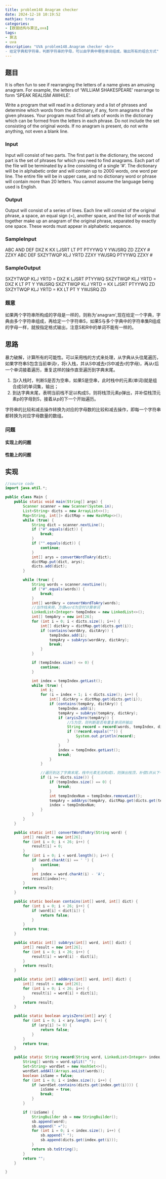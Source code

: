 ```yaml
---
title: problem148 Anagram checker
date: 2024-12-18 10:19:52
mathjax: true
categories:
- [数据结构与算法,uva]
tags:
- 算法
- uva
description: "UVA problem148.Anagram checker <br>
- 给定字典和字符串，判断字符串的字母，可以由字典中哪些单词组成，输出所有的组合方式"
---
```


## 题目

It is often fun to see if rearranging the letters of a name gives an amusing anagram. For example, the letters of ‘WILLIAM SHAKESPEARE’ rearrange to form ‘SPEAK REALISM AWHILE’.

Write a program that will read in a dictionary and a list of phrases and determine which words from the dictionary, if any, form anagrams of the given phrases. Your program must find all sets of words in the dictionary which can be formed from the letters in each phrase. Do not include the set consisting of the original words. If no anagram is present, do not write anything, not even a blank line.

### Input

Input will consist of two parts. The first part is the dictionary, the second part is the set of phrases for which you need to find anagrams. Each part of the file will be terminated by a line consisting of a single ‘#’. The dictionary will be in alphabetic order and will contain up to 2000 words, one word per line. The entire file will be in upper case, and no dictionary word or phrase will contain more than 20 letters. You cannot assume the language being used is English.

### Output

Output will consist of a series of lines. Each line will consist of the original phrase, a space, an equal sign (=), another space, and the list of words that together make up an anagram of the original phrase, separated by exactly one space. These words must appear in alphabetic sequence.

### SampleInput

ABC
AND
DEF
DXZ
K
KX
LJSRT
LT
PT
PTYYWQ
Y
YWJSRQ
ZD
ZZXY
\#
ZZXY ABC DEF
SXZYTWQP KLJ YRTD
ZZXY YWJSRQ PTYYWQ ZZXY
\#

### SampleOutput

SXZYTWQP KLJ YRTD = DXZ K LJSRT PTYYWQ
SXZYTWQP KLJ YRTD = DXZ K LT PT Y YWJSRQ
SXZYTWQP KLJ YRTD = KX LJSRT PTYYWQ ZD
SXZYTWQP KLJ YRTD = KX LT PT Y YWJSRQ ZD

### 题意

如果两个字符串所构成的字母是一样的，则称为'anagram',现在给定一个字典，字典由多个字符串组成，再给定一个字符串S，如果S与多个字典中的字符串集R组成的字母一样，就按指定格式输出，注意S和R中的单词不能有一样的。

## 思路

暴力破解，计算所有的可能性。可以采用栈的方式来处理，从字典从头往尾遍历，如果字符串S包含当前单词r，将r入栈，并从S中减去r(S中减去r的字母)，再从r后一个单词接着遍历，重复这样的操作直至遍历到字典末尾。

1. 当r入栈时，判断S是否为空串，如果S是空串，此时栈中的元素(单词)就是组合成S的单词集，输出；
2. 到达字典末尾，表明当前栈不足以构成S，则将栈顶元素p弹出，并补偿栈顶元素p的字母到S，接着从p的下一个开始遍历。

字符串的比较和减去操作转换为对应的字母数的比较和减去操作，即每一个字符串都转换为对应字母数量的数组。

### 问题

#### 实现上的问题

#### 性能上的问题

## 实现

```JAVA .{line-numbers}
//source code
import java.util.*;

public class Main {
    public static void main(String[] args) {
        Scanner scanner = new Scanner(System.in);
        List<String> dicts = new ArrayList<>();
        Map<String, int[]> dictMap = new HashMap<>();
        while (true) {
            String dict = scanner.nextLine();
            if ("#".equals(dict)) {
                break;
            }
            if ("".equals(dict)) {
                continue;
            }
            int[] arys = convertWordToAry(dict);
            dictMap.put(dict, arys);
            dicts.add(dict);
        }

        while (true) {
            String words = scanner.nextLine();
            if ("#".equals(words)) {
                break;
            }
            int[] wordAry = convertWordToAry(words);
            //当作栈来用，方便word为空时计算单词
            LinkedList<Integer> tempIndex = new LinkedList<>();
            int[] tempAry = new int[26];
            for (int i = 0; i < dicts.size(); i++) {
                int[] dictAry = dictMap.get(dicts.get(i));
                if (contains(wordAry, dictAry)) {
                    tempIndex.add(i);
                    tempAry = subArys(wordAry, dictAry);
                    break;
                }
            }

            if (tempIndex.size() <= 0) {
                continue;
            }

            int index = tempIndex.getLast();
            while (true) {
                int i;
                for (i = index + 1; i < dicts.size(); i++) {
                    int[] dictAry = dictMap.get(dicts.get(i));
                    if (contains(tempAry, dictAry)) {
                        tempIndex.add(i);
                        tempAry = subArys(tempAry, dictAry);
                        if (aryisZero(tempAry)) {
                            //S为空，则判断是否有重复单词并输出
                            String record = record(words, tempIndex, dicts);
                            if (!record.equals("")) {
                                System.out.println(record);
                            }
                        }
                        index = tempIndex.getLast();
                        break;
                    }
                }

                //遍历到达了字典末尾，栈中元素无法构成S，则弹出栈顶，补偿S并从下一个开始遍历
                if (i >= dicts.size()) {
                    if (tempIndex.size() == 0) {
                        break;
                    }
                    int tempIndexNum = tempIndex.removeLast();
                    tempAry = addArys(tempAry, dictMap.get(dicts.get(tempIndexNum)));
                    index = tempIndexNum;
                }
            }
        }
    }

    public static int[] convertWordToAry(String word) {
        int[] result = new int[26];
        for (int i = 0; i < 26; i++) {
            result[i] = 0;
        }
        for (int i = 0; i < word.length(); i++) {
            if (word.charAt(i) == ' ') {
                continue;
            }
            int index = word.charAt(i) - 'A';
            result[index]++;
        }
        return result;
    }

    public static boolean contains(int[] word, int[] dict) {
        for (int i = 0; i < 26; i++) {
            if (word[i] < dict[i]) {
                return false;
            }
        }
        return true;
    }

    public static int[] subArys(int[] word, int[] dict) {
        int[] result = new int[26];
        for (int i = 0; i < 26; i++) {
            result[i] = word[i] - dict[i];
        }
        return result;
    }

    public static int[] addArys(int[] word, int[] dict) {
        int[] result = new int[26];
        for (int i = 0; i < 26; i++) {
            result[i] = word[i] + dict[i];
        }
        return result;
    }

    public static boolean aryisZero(int[] ary) {
        for (int i = 0; i < ary.length; i++) {
            if (ary[i] != 0) {
                return false;
            }
        }
        return true;
    }

    public static String record(String word, LinkedList<Integer> index, List<String> dicts) {
        String[] words = word.split(" ");
        Set<String> wordSet = new HashSet<>();
        wordSet.addAll(Arrays.asList(words));
        boolean isSame = false;
        for (int i = 0; i < index.size(); i++) {
            if (wordSet.contains(dicts.get(index.get(i)))) {
                isSame = true;
                break;
            }
        }

        if (!isSame) {
            StringBuilder sb = new StringBuilder();
            sb.append(word);
            sb.append(" =");
            for (int i = 0; i < index.size(); i++) {
                sb.append(" ");
                sb.append(dicts.get(index.get(i)));
            }
            return sb.toString();
        }
        return "";
    }

}
```
